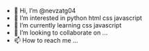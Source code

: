 - 👋 Hi, I’m @nevzatg04
- 👀 I’m interested in python html css javascript
- 🌱 I’m currently learning css javascript
- 💞️ I’m looking to collaborate on ...
- 📫 How to reach me ...

<!---
nevzatg04/nevzatg04 is a ✨ special ✨ repository because its `README.md` (this file) appears on your GitHub profile.
You can click the Preview link to take a look at your changes.
--->
